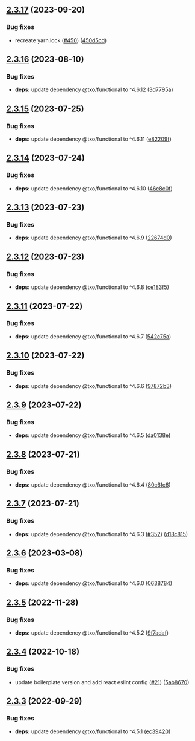 ## [2.3.17](https://github.com/technology-studio/hooks-react/compare/v2.3.16...v2.3.17) (2023-09-20)


### Bug fixes

* recreate yarn.lock ([#450](https://github.com/technology-studio/hooks-react/issues/450)) ([450d5cd](https://github.com/technology-studio/hooks-react/commit/450d5cd7af896cd67868e81d9a0fb10b842a99a7))

## [2.3.16](https://github.com/technology-studio/hooks-react/compare/v2.3.15...v2.3.16) (2023-08-10)


### Bug fixes

* **deps:** update dependency @txo/functional to ^4.6.12 ([3d7795a](https://github.com/technology-studio/hooks-react/commit/3d7795aa8dc96fab46a773d5d0a91f633988655e))

## [2.3.15](https://github.com/technology-studio/hooks-react/compare/v2.3.14...v2.3.15) (2023-07-25)


### Bug fixes

* **deps:** update dependency @txo/functional to ^4.6.11 ([e82209f](https://github.com/technology-studio/hooks-react/commit/e82209f1a053b344c6208456fed4644d5de22ac0))

## [2.3.14](https://github.com/technology-studio/hooks-react/compare/v2.3.13...v2.3.14) (2023-07-24)


### Bug fixes

* **deps:** update dependency @txo/functional to ^4.6.10 ([46c8c0f](https://github.com/technology-studio/hooks-react/commit/46c8c0f5faef0e0292002c017b6accaba09e9308))

## [2.3.13](https://github.com/technology-studio/hooks-react/compare/v2.3.12...v2.3.13) (2023-07-23)


### Bug fixes

* **deps:** update dependency @txo/functional to ^4.6.9 ([22674d0](https://github.com/technology-studio/hooks-react/commit/22674d02184c5aa99222ce7b10c17093e79343d7))

## [2.3.12](https://github.com/technology-studio/hooks-react/compare/v2.3.11...v2.3.12) (2023-07-23)


### Bug fixes

* **deps:** update dependency @txo/functional to ^4.6.8 ([ce183f5](https://github.com/technology-studio/hooks-react/commit/ce183f5593973c9523a11357fe753c6d99a2568d))

## [2.3.11](https://github.com/technology-studio/hooks-react/compare/v2.3.10...v2.3.11) (2023-07-22)


### Bug fixes

* **deps:** update dependency @txo/functional to ^4.6.7 ([542c75a](https://github.com/technology-studio/hooks-react/commit/542c75af3545e4f4810f85b018dacfe3c26c2612))

## [2.3.10](https://github.com/technology-studio/hooks-react/compare/v2.3.9...v2.3.10) (2023-07-22)


### Bug fixes

* **deps:** update dependency @txo/functional to ^4.6.6 ([97872b3](https://github.com/technology-studio/hooks-react/commit/97872b32b0890fd939c9c86509975165f47b9aef))

## [2.3.9](https://github.com/technology-studio/hooks-react/compare/v2.3.8...v2.3.9) (2023-07-22)


### Bug fixes

* **deps:** update dependency @txo/functional to ^4.6.5 ([da0138e](https://github.com/technology-studio/hooks-react/commit/da0138e82012eb2eb5a3f3483df7906fbe9d4c15))

## [2.3.8](https://github.com/technology-studio/hooks-react/compare/v2.3.7...v2.3.8) (2023-07-21)


### Bug fixes

* **deps:** update dependency @txo/functional to ^4.6.4 ([80c6fc6](https://github.com/technology-studio/hooks-react/commit/80c6fc66d5e9e2600a329a2e6391f32bd8571bfe))

## [2.3.7](https://github.com/technology-studio/hooks-react/compare/v2.3.6...v2.3.7) (2023-07-21)


### Bug fixes

* **deps:** update dependency @txo/functional to ^4.6.3 ([#352](https://github.com/technology-studio/hooks-react/issues/352)) ([d18c815](https://github.com/technology-studio/hooks-react/commit/d18c8150e9bd786ffbe3d46400c65c972f9e9b35))

## [2.3.6](https://github.com/technology-studio/hooks-react/compare/v2.3.5...v2.3.6) (2023-03-08)


### Bug fixes

* **deps:** update dependency @txo/functional to ^4.6.0 ([0638784](https://github.com/technology-studio/hooks-react/commit/06387840f56697366e4e70eab645038117f8f58f))

## [2.3.5](https://github.com/technology-studio/hooks-react/compare/v2.3.4...v2.3.5) (2022-11-28)


### Bug fixes

* **deps:** update dependency @txo/functional to ^4.5.2 ([9f7adaf](https://github.com/technology-studio/hooks-react/commit/9f7adafd9a5fc46fc137429476f29bdabdf826d5))

## [2.3.4](https://github.com/technology-studio/hooks-react/compare/v2.3.3...v2.3.4) (2022-10-18)


### Bug fixes

* update boilerplate version and add react eslint config ([#21](https://github.com/technology-studio/hooks-react/issues/21)) ([5ab8670](https://github.com/technology-studio/hooks-react/commit/5ab8670e6ada8cb3adac3a52b34d3d9fa354fb82))

## [2.3.3](https://github.com/technology-studio/hooks-react/compare/v2.3.2...v2.3.3) (2022-09-29)


### Bug fixes

* **deps:** update dependency @txo/functional to ^4.5.1 ([ec39420](https://github.com/technology-studio/hooks-react/commit/ec3942050ef62ff5884acbcc7b6bd86f34143f14))
